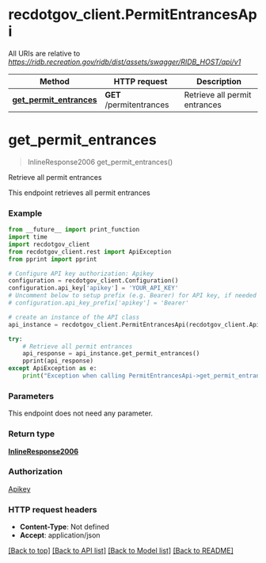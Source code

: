 # recdotgov_client.PermitEntrancesApi

All URIs are relative to *https://ridb.recreation.gov/ridb/dist/assets/swagger/RIDB_HOST/api/v1*

Method | HTTP request | Description
------------- | ------------- | -------------
[**get_permit_entrances**](PermitEntrancesApi.md#get_permit_entrances) | **GET** /permitentrances | Retrieve all permit entrances

# **get_permit_entrances**
> InlineResponse2006 get_permit_entrances()

Retrieve all permit entrances

This endpoint retrieves all permit entrances

### Example
```python
from __future__ import print_function
import time
import recdotgov_client
from recdotgov_client.rest import ApiException
from pprint import pprint

# Configure API key authorization: Apikey
configuration = recdotgov_client.Configuration()
configuration.api_key['apikey'] = 'YOUR_API_KEY'
# Uncomment below to setup prefix (e.g. Bearer) for API key, if needed
# configuration.api_key_prefix['apikey'] = 'Bearer'

# create an instance of the API class
api_instance = recdotgov_client.PermitEntrancesApi(recdotgov_client.ApiClient(configuration))

try:
    # Retrieve all permit entrances
    api_response = api_instance.get_permit_entrances()
    pprint(api_response)
except ApiException as e:
    print("Exception when calling PermitEntrancesApi->get_permit_entrances: %s\n" % e)
```

### Parameters
This endpoint does not need any parameter.

### Return type

[**InlineResponse2006**](InlineResponse2006.md)

### Authorization

[Apikey](../README.md#Apikey)

### HTTP request headers

 - **Content-Type**: Not defined
 - **Accept**: application/json

[[Back to top]](#) [[Back to API list]](../README.md#documentation-for-api-endpoints) [[Back to Model list]](../README.md#documentation-for-models) [[Back to README]](../README.md)

